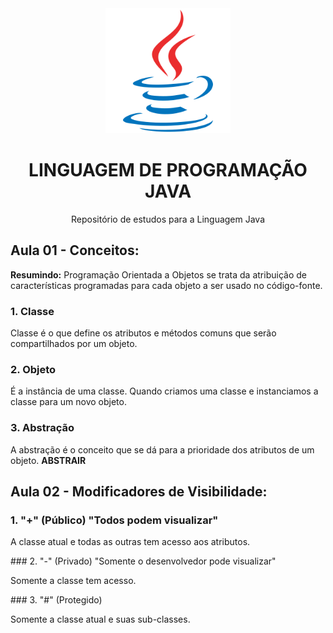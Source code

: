 <div align="center">
  <img width="200"
    alt="Java Logo"
    src="https://raw.githubusercontent.com/devicons/devicon/master/icons/java/java-original.svg"
    />
  <h1>LINGUAGEM DE PROGRAMAÇÃO JAVA</h1>
  Repositório de estudos para a Linguagem Java
</div>

## Aula 01 - Conceitos:
**Resumindo:**
Programação Orientada a Objetos se trata da atribuição de características programadas para cada objeto a ser usado no código-fonte.

### 1. Classe
Classe é o que define os atributos e métodos comuns que serão compartilhados por um objeto.

### 2. Objeto
É a instância de uma classe. Quando criamos uma classe e instanciamos a classe para um novo objeto.

### 3. Abstração
A abstração é o conceito que se dá para a prioridade dos atributos de um objeto. **ABSTRAIR**

## Aula 02 - Modificadores de Visibilidade:
### 1. "+" (Público) "Todos podem visualizar"
<p>A classe atual e todas as outras tem acesso aos atributos.</p>
### 2. "-" (Privado) "Somente o desenvolvedor pode visualizar"
<p>Somente a classe tem acesso.</p>
### 3. "#" (Protegido)
 <p>Somente a classe atual e suas sub-classes.</p>
   
